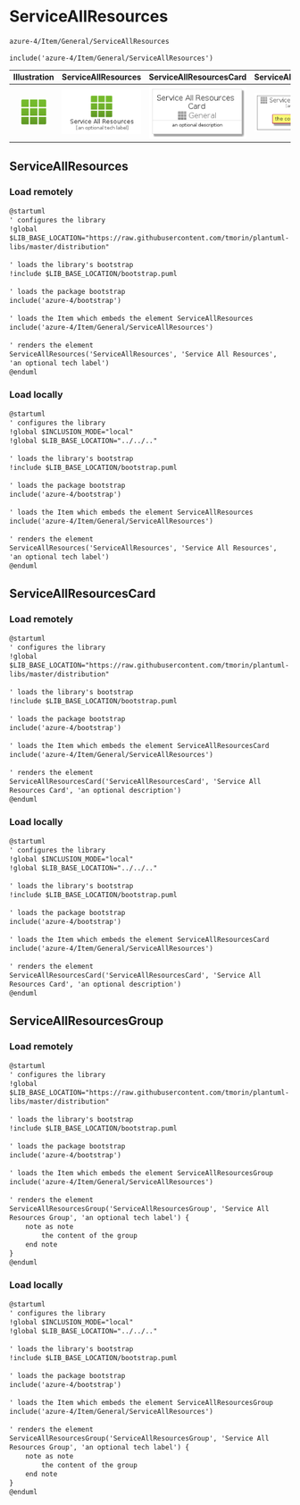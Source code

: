 # ServiceAllResources


```text
azure-4/Item/General/ServiceAllResources
```

```text
include('azure-4/Item/General/ServiceAllResources')
```



| Illustration | ServiceAllResources | ServiceAllResourcesCard | ServiceAllResourcesGroup |
| :---: | :---: | :---: | :---: |
| ![illustration for Illustration](../../../azure-4/Item/General/ServiceAllResources.png) | ![illustration for ServiceAllResources](../../../azure-4/Item/General/ServiceAllResources.Local.png) | ![illustration for ServiceAllResourcesCard](../../../azure-4/Item/General/ServiceAllResourcesCard.Local.png) | ![illustration for ServiceAllResourcesGroup](../../../azure-4/Item/General/ServiceAllResourcesGroup.Local.png) |




## ServiceAllResources

### Load remotely
```plantuml
@startuml
' configures the library
!global $LIB_BASE_LOCATION="https://raw.githubusercontent.com/tmorin/plantuml-libs/master/distribution"

' loads the library's bootstrap
!include $LIB_BASE_LOCATION/bootstrap.puml

' loads the package bootstrap
include('azure-4/bootstrap')

' loads the Item which embeds the element ServiceAllResources
include('azure-4/Item/General/ServiceAllResources')

' renders the element
ServiceAllResources('ServiceAllResources', 'Service All Resources', 'an optional tech label')
@enduml
```

### Load locally
```plantuml
@startuml
' configures the library
!global $INCLUSION_MODE="local"
!global $LIB_BASE_LOCATION="../../.."

' loads the library's bootstrap
!include $LIB_BASE_LOCATION/bootstrap.puml

' loads the package bootstrap
include('azure-4/bootstrap')

' loads the Item which embeds the element ServiceAllResources
include('azure-4/Item/General/ServiceAllResources')

' renders the element
ServiceAllResources('ServiceAllResources', 'Service All Resources', 'an optional tech label')
@enduml
```

## ServiceAllResourcesCard

### Load remotely
```plantuml
@startuml
' configures the library
!global $LIB_BASE_LOCATION="https://raw.githubusercontent.com/tmorin/plantuml-libs/master/distribution"

' loads the library's bootstrap
!include $LIB_BASE_LOCATION/bootstrap.puml

' loads the package bootstrap
include('azure-4/bootstrap')

' loads the Item which embeds the element ServiceAllResourcesCard
include('azure-4/Item/General/ServiceAllResources')

' renders the element
ServiceAllResourcesCard('ServiceAllResourcesCard', 'Service All Resources Card', 'an optional description')
@enduml
```

### Load locally
```plantuml
@startuml
' configures the library
!global $INCLUSION_MODE="local"
!global $LIB_BASE_LOCATION="../../.."

' loads the library's bootstrap
!include $LIB_BASE_LOCATION/bootstrap.puml

' loads the package bootstrap
include('azure-4/bootstrap')

' loads the Item which embeds the element ServiceAllResourcesCard
include('azure-4/Item/General/ServiceAllResources')

' renders the element
ServiceAllResourcesCard('ServiceAllResourcesCard', 'Service All Resources Card', 'an optional description')
@enduml
```

## ServiceAllResourcesGroup

### Load remotely
```plantuml
@startuml
' configures the library
!global $LIB_BASE_LOCATION="https://raw.githubusercontent.com/tmorin/plantuml-libs/master/distribution"

' loads the library's bootstrap
!include $LIB_BASE_LOCATION/bootstrap.puml

' loads the package bootstrap
include('azure-4/bootstrap')

' loads the Item which embeds the element ServiceAllResourcesGroup
include('azure-4/Item/General/ServiceAllResources')

' renders the element
ServiceAllResourcesGroup('ServiceAllResourcesGroup', 'Service All Resources Group', 'an optional tech label') {
    note as note
        the content of the group
    end note
}
@enduml
```

### Load locally
```plantuml
@startuml
' configures the library
!global $INCLUSION_MODE="local"
!global $LIB_BASE_LOCATION="../../.."

' loads the library's bootstrap
!include $LIB_BASE_LOCATION/bootstrap.puml

' loads the package bootstrap
include('azure-4/bootstrap')

' loads the Item which embeds the element ServiceAllResourcesGroup
include('azure-4/Item/General/ServiceAllResources')

' renders the element
ServiceAllResourcesGroup('ServiceAllResourcesGroup', 'Service All Resources Group', 'an optional tech label') {
    note as note
        the content of the group
    end note
}
@enduml
```

